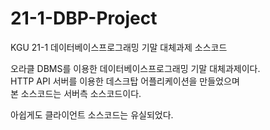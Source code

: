 # 21-1-DBP-Project
KGU 21-1 데이터베이스프로그래밍 기말 대체과제 소스코드

오라클 DBMS를 이용한 데이터베이스프로그래밍 기말 대체과제이다.  
HTTP API 서버를 이용한 데스크탑 어플리케이션을 만들었으며  
본 소스코드는 서버측 소스코드이다.

아쉽게도 클라이언트 소스코드는 유실되었다.
